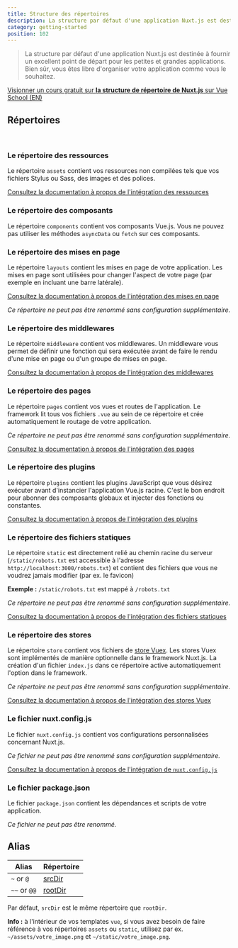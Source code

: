 ```yaml
---
title: Structure des répertoires
description: La structure par défaut d'une application Nuxt.js est destinée à fournir un excellent point de départ pour les petites et grandes applications. Bien sûr, vous êtes libre d'organiser votre application comme vous le souhaitez.
category: getting-started
position: 102
---
```


> La structure par défaut d'une application Nuxt.js est destinée à fournir un excellent point de départ pour les petites et grandes applications. Bien sûr, vous êtes libre d'organiser votre application comme vous le souhaitez.

<div class="Promo__Video">
  <a href="https://vueschool.io/lessons/guided-nuxtjs-project-tour?friend=nuxt" target="_blank">
    <p class="Promo__Video__Icon">
      Visionner un cours gratuit sur <strong>la structure de répertoire de Nuxt.js</strong> sur Vue School (EN)
    </p>
  </a>
</div>

## Répertoires

<br />

### Le répertoire des ressources

Le répertoire `assets` contient vos ressources non compilées tels que vos fichiers Stylus ou Sass, des images et des polices.

[Consultez la documentation à propos de l'intégration des ressources](/guide/assets)

### Le répertoire des composants

Le répertoire `components` contient vos composants Vue.js. Vous ne pouvez pas utiliser les méthodes `asyncData` ou `fetch` sur ces composants.

### Le répertoire des mises en page

Le répertoire `layouts` contient les mises en page de votre application. Les mises en page sont utilisées pour changer l'aspect de votre page (par exemple en incluant une barre latérale).

[Consultez la documentation à propos de l'intégration des mises en page](/guide/views#layouts)

_Ce répertoire ne peut pas être renommé sans configuration supplémentaire._

### Le répertoire des middlewares

Le répertoire `middleware` contient vos middlewares. Un middleware vous permet de définir une fonction qui sera exécutée avant de faire le rendu d'une mise en page ou d'un groupe de mises en page.

[Consultez la documentation à propos de l'intégration des middlewares](/guide/routing#middleware)

### Le répertoire des pages

Le répertoire `pages` contient vos vues et routes de l'application. Le framework lit tous vos fichiers `.vue` au sein de ce répertoire et crée automatiquement le routage de votre application.

_Ce répertoire ne peut pas être renommé sans configuration supplémentaire._

[Consultez la documentation à propos de l'intégration des pages](/guide/views)

### Le répertoire des plugins

Le répertoire `plugins` contient les plugins JavaScript que vous désirez exécuter avant d'instancier l'application Vue.js racine. C'est le bon endroit pour abonner des composants globaux et injecter des fonctions ou constantes.

[Consultez la documentation à propos de l'intégration des plugins](/guide/plugins)

### Le répertoire des fichiers statiques

Le répertoire `static` est directement relié au chemin racine du serveur (`/static/robots.txt` est accessible à l'adresse `http://localhost:3000/robots.txt`) et contient des fichiers que vous ne voudrez jamais modifier (par ex. le favicon)

**Exemple :** `/static/robots.txt` est mappé à `/robots.txt`

_Ce répertoire ne peut pas être renommé sans configuration supplémentaire._

[Consultez la documentation à propos de l'intégration des fichiers statiques](/guide/assets#static)

### Le répertoire des stores

Le répertoire `store` contient vos fichiers de [store Vuex](https://vuex.vuejs.org/fr/). Les stores Vuex sont implémentés de manière optionnelle dans le framework Nuxt.js. La création d'un fichier `index.js` dans ce répertoire active automatiquement l'option dans le framework.

_Ce répertoire ne peut pas être renommé sans configuration supplémentaire._

[Consultez la documentation à propos de l'intégration des stores Vuex](/guide/vuex-store)

### Le fichier nuxt.config.js

Le fichier `nuxt.config.js` contient vos configurations personnalisées concernant Nuxt.js.

_Ce fichier ne peut pas être renommé sans configuration supplémentaire._

[Consultez la documentation à propos de l'intégration de `nuxt.config.js`](/guide/configuration)

### Le fichier package.json

Le fichier `package.json` contient les dépendances et scripts de votre application.

_Ce fichier ne peut pas être renommé._

## Alias

| Alias        | Répertoire                            |
| ------------ | ------------------------------------- |
| `~` or `@`   | [srcDir](/api/configuration-srcdir)   |
| `~~` or `@@` | [rootDir](/api/configuration-rootdir) |

Par défaut, `srcDir` est le même répertoire que `rootDir`.

<div class="Alert Alert--nuxt-green">

<b>Info :</b> à l'intérieur de vos templates `vue`, si vous avez besoin de faire référence à vos répertoires `assets` ou `static`, utilisez par ex. `~/assets/votre_image.png` et `~/static/votre_image.png`.

</div>

